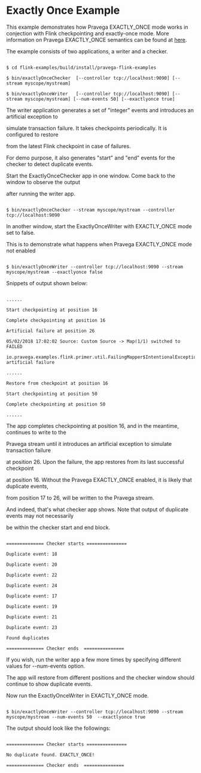# Exactly Once Example

This example demonstrates how Pravega EXACTLY_ONCE mode works in conjection with Flink checkpointing and exactly-once mode. More information on Pravega EXACTLY_ONCE semantics can be found at [here](http://pravega.io/docs/latest/key-features/#exactly-once-semantics).



The example consists of two applications, a writer and a checker.

```

$ cd flink-examples/build/install/pravega-flink-examples

$ bin/exactlyOnceChecker  [--controller tcp://localhost:9090] [--stream myscope/mystream] 

$ bin/exactlyOnceWriter   [--controller tcp://localhost:9090] [--stream myscope/mystream] [--num-events 50] [--exactlyonce true]

```

The writer application generates a set of "integer" events and introduces an artificial exception to 

simulate transaction failure. It takes checkpoints periodically. It is configured to restore 

from the latest Flink checkpoint in case of failures.

For demo purpose, it also generates "start" and "end" events for the checker to detect duplicate events.



Start the ExactlyOnceChecker app in one window. Come back to the window to observe the output 

after running the writer app.

```

$ bin/exactlyOnceChecker --stream myscope/mystream --controller tcp://localhost:9090

```


In another window, start the ExactlyOnceWriter with EXACTLY_ONCE mode set to false.

This is to demonstrate what happens when Pravega EXACTLY_ONCE mode not enabled 

```

$ bin/exactlyOnceWriter --controller tcp://localhost:9090 --stream myscope/mystream --exactlyonce false

```

Snippets of output shown below:

```

......

Start checkpointing at position 16

Complete checkpointing at position 16

Artificial failure at position 26

05/02/2018 17:02:02	Source: Custom Source -> Map(1/1) switched to FAILED 

io.pravega.examples.flink.primer.util.FailingMapper$IntentionalException: artificial failure

......

Restore from checkpoint at position 16

Start checkpointing at position 50

Complete checkpointing at position 50

......

```
The app completes checkpointing at position 16, and in the meantime, continues to write to the 

Pravega stream until it introduces an artificial exception to simulate transaction failure 

at position 26. Upon the failure, the app restores from its last successful checkpoint 

at position 16. Without the Pravega EXACTLY_ONCE enabled, it is likely that duplicate events, 

from position 17 to 26, will be written to the Pravega stream. 



And indeed, that's what checker app shows. Note that output of duplicate events may not necessarily 

be within the checker start and end block. 

```

============== Checker starts ===============

Duplicate event: 18

Duplicate event: 20

Duplicate event: 22

Duplicate event: 24

Duplicate event: 17

Duplicate event: 19

Duplicate event: 21

Duplicate event: 23

Found duplicates

============== Checker ends  ===============

```



If you wish, run the writer app a few more times by specifying different values for --num-events option.

The app will restore from different positions and the checker window should continue to show duplicate events. 



Now run the ExactlyOnceWriter in EXACTLY_ONCE mode.

```

$ bin/exactlyOnceWriter --controller tcp://localhost:9090 --stream myscope/mystream --num-events 50  --exactlyonce true

```

The output should look like the followings:

```

============== Checker starts ===============

No duplicate found. EXACTLY_ONCE!

============== Checker ends  ===============

```
